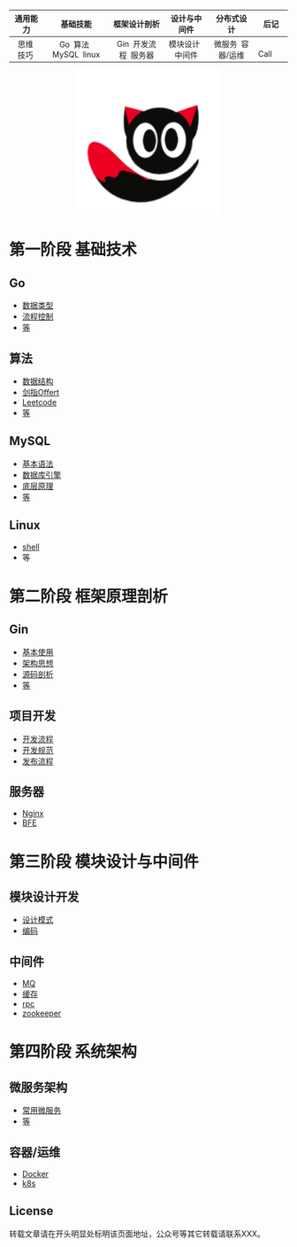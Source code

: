   

  


|      通用能力      |             基础技能             |     框架设计剖析      |   设计与中间件   |    分布式设计     | 后记 |
| :----------------: | :------------------------------: | :-------------------: | :--------------: | :---------------: | ---- |
| &nbsp;思维&ensp;技巧&nbsp; | Go&ensp;算法&ensp;MySQL&ensp;linux | Gin&ensp;开发流程&ensp;服务器 | 模块设计&ensp;中间件 | 微服务&ensp;容器/运维 | &emsp;Call&emsp;  |

<div align=center>
<img src="./docs/picture/readme_logo/logo.jpg" width="260" height="260"/>
</div>

# 第一阶段 基础技术

## Go

- [数据类型](#)
- [流程控制](#)
- [等](#)

## 算法

- [数据结构](#)
- [剑指Offert](#)
- [Leetcode](#)
- [等](#)

## MySQL

- [基本语法](#)
- [数据库引擎]()
- [底层原理](#)
- [等]()

## Linux

- [shell](#)
- 等



# 第二阶段 框架原理剖析

## Gin

- [基本使用](#)
- [架构思想](#)
- [源码剖析](#)
- [等](#)

## 项目开发

- [开发流程](#)
- [开发规范](#)
- [发布流程](#)

## 服务器

- [Nginx](#)
- [BFE](#)



# 第三阶段 模块设计与中间件

## 模块设计开发

- [设计模式](#)
- [编码](#)

## 中间件

- [MQ](#)
- [缓存](#)
- [rpc](#)
- [zookeeper](#)



# 第四阶段 系统架构

## 微服务架构

- [常用微服务](#)
- [等](#)

## 容器/运维

- [Docker](#)
- [k8s](#)



## License

转载文章请在开头明显处标明该页面地址，公众号等其它转载请联系XXX。